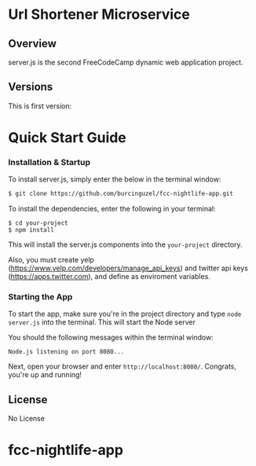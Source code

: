 # Url Shortener Microservice

## Overview

server.js is the second FreeCodeCamp dynamic web application project.
## Versions

This is first version:

# Quick Start Guide


### Installation & Startup

To install server.js, simply enter the below in the terminal window:

```bash
$ git clone https://github.com/burcinguzel/fcc-nightlife-app.git
```

To install the dependencies, enter the following in your terminal:

```
$ cd your-project
$ npm install
```

This will install the server.js components into the `your-project` directory.

Also, you must create yelp (https://www.yelp.com/developers/manage_api_keys) and twitter api keys (https://apps.twitter.com), and define
as enviroment variables.


### Starting the App

To start the app, make sure you're in the project directory and type `node server.js` into the terminal. This will start the Node server 

You should the following messages within the terminal window:

```
Node.js listening on port 8080...
```

Next, open your browser and enter `http://localhost:8080/`. Congrats, you're up and running!


## License

No License
# fcc-nightlife-app
